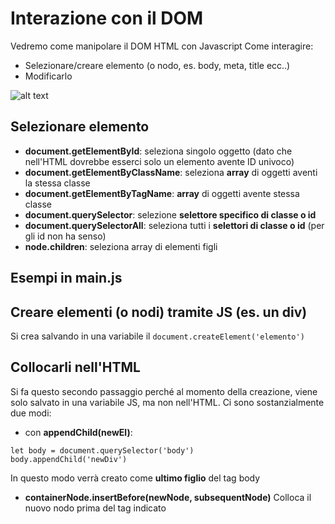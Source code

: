 # Interazione con il DOM
Vedremo come manipolare il DOM HTML con Javascript
Come interagire:
* Selezionare/creare elemento (o nodo, es. body, meta, title ecc..)
* Modificarlo

![alt text](https://upload.wikimedia.org/wikipedia/commons/thumb/5/5a/DOM-model.svg/1200px-DOM-model.svg.png)
## Selezionare elemento
* **document.getElementById**: seleziona singolo oggetto (dato che nell'HTML dovrebbe esserci solo un elemento avente ID univoco)
* **document.getElementByClassName**: seleziona **array** di oggetti aventi la stessa classe
* **document.getElementByTagName**: **array** di oggetti avente stessa classe
* **document.querySelector**: selezione **selettore specifico di classe o id**
* **document.querySelectorAll**: seleziona tutti i **selettori di classe o id** (per gli id non ha senso)
* **node.children**: seleziona array di elementi figli
## Esempi in main.js
## Creare elementi (o nodi) tramite JS (es. un div)
Si crea salvando in una variabile il `document.createElement('elemento')`
## Collocarli nell'HTML
Si fa questo secondo passaggio perché al momento della creazione, viene solo salvato in una variabile JS, ma non nell'HTML.
Ci sono sostanzialmente due modi:
* con **appendChild(newEl)**:
```
let body = document.querySelector('body')
body.appendChild('newDiv')
```
In questo modo verrà creato come **ultimo figlio** del tag body

* **containerNode.insertBefore(newNode, subsequentNode)**
Colloca il nuovo nodo prima del tag indicato